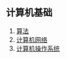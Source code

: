 ## 计算机基础
1. [算法](./Algorithm/README.md)
2. [计算机网络](./Computer_Network/README.md)
3. [计算机操作系统](./Computer_Operating_System/README.md)

